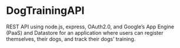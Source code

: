 # DogTrainingAPI
REST API using node.js, express, OAuth2.0, and Google’s App Engine (PaaS) and Datastore for an application where users can register themselves, their dogs, and track their dogs’ training.

